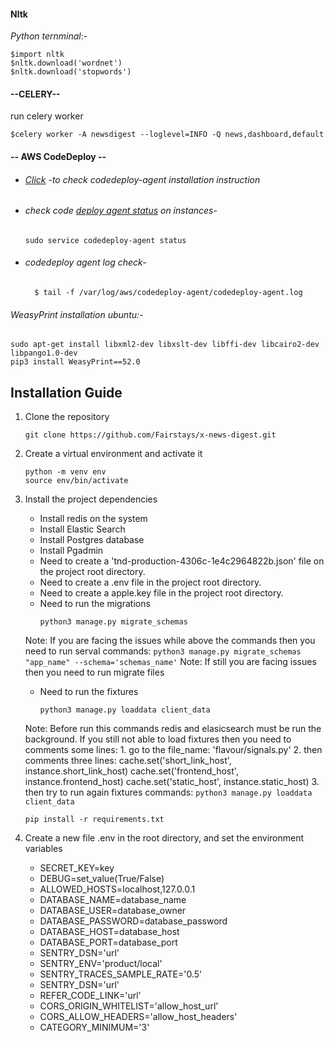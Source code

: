#### Nltk

_Python ternminal_:-

```
$import nltk  
$nltk.download('wordnet')
$nltk.download('stopwords')
```

#### --CELERY--

run celery worker

```shell script
$celery worker -A newsdigest --loglevel=INFO -Q news,dashboard,default
```

#### -- AWS CodeDeploy --

- ###### [Click](https://docs.aws.amazon.com/codedeploy/latest/userguide/codedeploy-agent-operations-install-ubuntu.html) -to check codedeploy-agent installation instruction

- ###### check code [deploy agent status](https://docs.aws.amazon.com/codedeploy/latest/userguide/codedeploy-agent-operations-install-ubuntu.html#:~:text=deb%20%3E%20/tmp/logfile-,To%20check%20that%20the%20service%20is%20running,sudo%20service%20codedeploy%2Dagent%20status,-Did%20this%20page) on instances-

    ```shell
    sudo service codedeploy-agent status
    ```
- ###### codedeploy agent log check-
    ```shell
      $ tail -f /var/log/aws/codedeploy-agent/codedeploy-agent.log
    ```

###### WeasyPrint installation ubuntu:-

    sudo apt-get install libxml2-dev libxslt-dev libffi-dev libcairo2-dev libpango1.0-dev
    pip3 install WeasyPrint==52.0



## Installation Guide

1. Clone the repository
    ```
    git clone https://github.com/Fairstays/x-news-digest.git
    ```

2. Create a virtual environment and activate it
    ```
    python -m venv env
    source env/bin/activate
    ```

3. Install the project dependencies
    * Install redis on the system
    * Install Elastic Search 
    * Install Postgres database
    * Install Pgadmin
    * Need to create a 'tnd-production-4306c-1e4c2964822b.json' file on the project root directory.
    * Need to create a .env file in the project root directory.
    * Need to create a apple.key file in the project root directory.
    * Need to run the migrations
        ```
        python3 manage.py migrate_schemas
        ```
     Note: If you are facing the issues while above the commands then you need to run serval commands:
        ```
        python3 manage.py migrate_schemas "app_name" --schema='schemas_name'
        ```
     Note: If still you are facing issues then you need to run migrate files
    * Need to run the fixtures
        ```
        python3 manage.py loaddata client_data
        ```
     Note: Before run this commands redis and elasicsearch must be run the background.
     If you still not able to load fixtures then you need to comments some lines:
        1. go to the file_name: 'flavour/signals.py'
        2. then comments three lines:
            cache.set('short_link_host', instance.short_link_host)
            cache.set('frontend_host', instance.frontend_host)
            cache.set('static_host', instance.static_host)
        3. then try to run again fixtures commands:
            ```
            python3 manage.py loaddata client_data
            ```
    ```
    pip install -r requirements.txt
    ```

4. Create a new file .env in the root directory, and set the environment variables
    * SECRET_KEY=key
    * DEBUG=set_value(True/False)
    * ALLOWED_HOSTS=localhost,127.0.0.1
    * DATABASE_NAME=database_name
    * DATABASE_USER=database_owner
    * DATABASE_PASSWORD=database_password
    * DATABASE_HOST=database_host
    * DATABASE_PORT=database_port
    * SENTRY_DSN='url'
    * SENTRY_ENV='product/local'
    * SENTRY_TRACES_SAMPLE_RATE='0.5'
    * SENTRY_DSN='url'
    * REFER_CODE_LINK='url'
    * CORS_ORIGIN_WHITELIST='allow_host_url'
    * CORS_ALLOW_HEADERS='allow_host_headers'
    * CATEGORY_MINIMUM='3'
